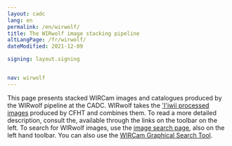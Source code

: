 ```yaml
---
layout: cadc
lang: en
permalink: /en/wirwolf/
title: The WIRwolf image stacking pipeline
altLangPage: /fr/wirwolf/
dateModified: 2021-12-09

signing: layout.signing


nav: wirwolf
---
```


<p>
  This page presents stacked WIRCam images and catalogues
  produced by the WIRwolf pipeline at the CADC.
  WIRwolf takes the 
  <a rel="external" href="https://www.cfht.hawaii.edu/Instruments/Imaging/WIRCam/IiwiVersion1Doc.html" class="ui-link">'I'iwii processed images</a> produced by CFHT and combines them.  
  To read a more detailed description, consult the, available through the
  links on the toolbar on the left.  To search for WIRwolf images, use the
  <a href="/en/search/?collection=CFHTWIRWOLF&amp;noexec=true" class="ui-link">image search page</a>, also on the
  left hand toolbar.  You can also use
  the <a href="/en/wirwolf/access/graph.html" class="ui-link">WIRCam Graphical Search Tool</a>.
</p>
